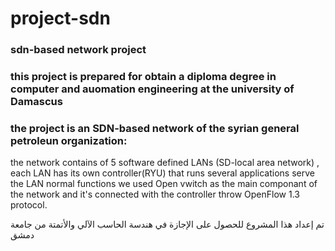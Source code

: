 # project-sdn
### sdn-based network project 
### this project is prepared for obtain a diploma degree in computer and auomation engineering at the university of Damascus
### the project is an SDN-based network of the syrian general petroleun organization:
the network contains of 5 software defined LANs (SD-local area network) , each LAN has its own controller(RYU) that runs several applications serve the LAN normal functions 
we used Open vwitch as the main componant of the network and it's connected with the controller throw OpenFlow 1.3 protocol.

تم إعداد هذا المشروع للحصول على الإجازة في هندسة الحاسب الآلي والأتمتة من جامعة دمشق
